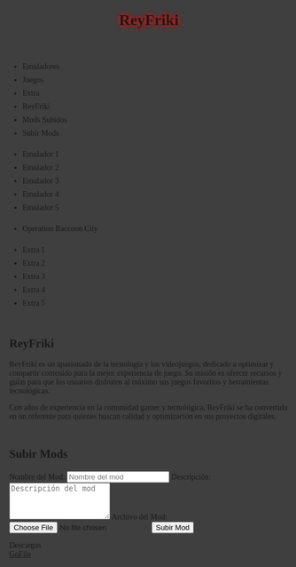 <html lang="es">
 <head>
  <meta charset="utf-8" />
  <meta content="width=device-width, initial-scale=1" name="viewport" />
  <title>ReyFriki Juegos - Subir Mods</title>
  <script src="https://cdn.tailwindcss.com"></script>
  <link
   href="https://cdnjs.cloudflare.com/ajax/libs/font-awesome/5.15.3/css/all.min.css"
   rel="stylesheet"
  />
  <style>
   @import url("https://fonts.googleapis.com/css2?family=Comic+Neue:wght@700&display=swap");
   .font-comic {
    font-family: "Comic Neue", cursive;
   }
   /* Scrollbar styling for the scrollable list */
   .scrollbar-thin::-webkit-scrollbar {
    width: 6px;
   }
   .scrollbar-thin::-webkit-scrollbar-track {
    background: transparent;
   }
   .scrollbar-thin::-webkit-scrollbar-thumb {
    background-color: #991b1b;
    /* Tailwind red-800 */
    border-radius: 10px;
   }
   /* Hover and selected styles for list items */
   .nav-list li,
   #gameList li,
   #emuladoresList li,
   #extraList li,
   #bioContent,
   #modsList li {
    transition: color 0.2s ease;
    cursor: pointer;
    padding: 0.25rem 0;
   }
   .nav-list li:hover,
   #gameList li:hover,
   #emuladoresList li:hover,
   #extraList li:hover,
   #modsList li:hover {
    color: #dc2626;
    /* Tailwind red-600 */
   }
   .nav-list li.selected {
    color: #b91c1c;
    /* Tailwind red-700 */
    font-weight: 700;
   }
   #gameList li.selected,
   #emuladoresList li.selected,
   #extraList li.selected,
   #modsList li.selected {
    color: #b91c1c;
    /* Tailwind red-700 */
    font-weight: 700;
   }
   /* Background with Spiderman comic style */
   body {
    background-image: url("https://wallpaperaccess.com/full/317501.jpg");
    background-size: cover;
    background-position: center;
    background-attachment: fixed;
   }
   /* Overlay to darken background */
   #overlay {
    position: fixed;
    inset: 0;
    background: rgba(0, 0, 0, 0.75);
    z-index: -1;
   }
  </style>
 </head>
 <body class="relative min-h-screen flex flex-col items-start justify-start font-comic text-white">
  <div id="overlay"></div>
  <header class="w-full max-w-7xl flex items-center justify-start px-4 py-3">
   <h1
    class="text-4xl text-red-600 select-none"
    style="text-shadow: 0 0 4px #b91c1c, 0 0 8px #b91c1c, 0 0 12px #b91c1c"
   >
    ReyFriki
   </h1>
  </header>
  <main
   class="flex flex-col md:flex-row items-start justify-start gap-6 mt-6 w-full max-w-7xl px-4 pb-20"
  >
   <nav
    class="bg-black bg-opacity-70 rounded-md shadow-lg w-40 text-left font-semibold text-sm select-none"
   >
    <ul class="nav-list py-2 px-4 text-white">
     <li
      data-section="emuladores"
      class="py-2 rounded-t-md hover:bg-red-700 cursor-pointer"
      >Emuladores</li
     >
     <li data-section="juegos" class="py-2 hover:bg-red-700 cursor-pointer"
      >Juegos</li
     >
     <li data-section="extra" class="py-2 hover:bg-red-700 cursor-pointer"
      >Extra</li
     >
     <li
      data-section="reyfriki"
      class="py-2 hover:bg-red-700 cursor-pointer"
      >ReyFriki</li
     >
     <li
      data-section="mods"
      class="py-2 rounded-b-md hover:bg-red-700 cursor-pointer"
      >Mods Subidos</li
     >
     <li
      data-section="upload"
      class="py-2 rounded-b-md hover:bg-red-700 cursor-pointer"
      >Subir Mods</li
     >
    </ul>
   </nav>
   <section
    class="flex flex-col gap-3 w-full max-w-4xl bg-black bg-opacity-70 rounded-md shadow-lg p-6 text-white text-base min-h-[24rem] overflow-y-auto scrollbar-thin pr-4"
   >
    <!-- Emuladores list -->
    <ul
     id="emuladoresList"
     class="max-h-[28rem] font-semibold space-y-2 cursor-pointer hidden"
    >
     <li data-game="Emulador 1">Emulador 1</li>
     <li data-game="Emulador 2">Emulador 2</li>
     <li data-game="Emulador 3">Emulador 3</li>
     <li data-game="Emulador 4">Emulador 4</li>
     <li data-game="Emulador 5">Emulador 5</li>
    </ul>
    <!-- Juegos list -->
    <ul
     id="gameList"
     class="max-h-[28rem] font-semibold space-y-2 cursor-pointer hidden"
    >
     <li data-game="Operation Raccoon City">Operation Raccoon City</li>
    </ul>
    <!-- Extra list -->
    <ul
     id="extraList"
     class="max-h-[28rem] font-semibold space-y-2 cursor-pointer hidden"
    >
     <li data-game="Extra 1">Extra 1</li>
     <li data-game="Extra 2">Extra 2</li>
     <li data-game="Extra 3">Extra 3</li>
     <li data-game="Extra 4">Extra 4</li>
     <li data-game="Extra 5">Extra 5</li>
    </ul>
    <!-- ReyFriki bio content -->
    <article
     id="bioContent"
     class="hidden text-gray-300 leading-relaxed select-text"
    >
     <h2 class="text-2xl font-bold mb-4 text-red-600">ReyFriki</h2>
     <p>
      ReyFriki es un apasionado de la tecnología y los videojuegos, dedicado a
      optimizar y compartir contenido para la mejor experiencia de juego. Su
      misión es ofrecer recursos y guías para que los usuarios disfruten al
      máximo sus juegos favoritos y herramientas tecnológicas.
     </p>
     <p class="mt-4">
      Con años de experiencia en la comunidad gamer y tecnológica, ReyFriki se
      ha convertido en un referente para quienes buscan calidad y optimización
      en sus proyectos digitales.
     </p>
    </article>
    <!-- Mods uploaded list -->
    <ul
     id="modsList"
     class="max-h-[28rem] font-semibold space-y-2 cursor-pointer hidden"
    >
     <!-- Dynamically added mods will appear here -->
    </ul>
    <!-- Mods upload section -->
    <section id="modsSection" class="hidden">
     <h2 class="text-2xl font-bold mb-4 text-red-600">Subir Mods</h2>
     <form
      id="modUploadForm"
      class="flex flex-col gap-4"
      enctype="multipart/form-data"
      novalidate
     >
      <label class="flex flex-col text-white font-semibold">
       Nombre del Mod:
       <input
        type="text"
        name="modName"
        required
        class="mt-1 rounded-md bg-gray-800 text-white px-3 py-2 focus:outline-none focus:ring-2 focus:ring-red-600"
        placeholder="Nombre del mod"
       />
      </label>
      <label class="flex flex-col text-white font-semibold">
       Descripción:
       <textarea
        name="modDescription"
        rows="4"
        required
        class="mt-1 rounded-md bg-gray-800 text-white px-3 py-2 resize-none focus:outline-none focus:ring-2 focus:ring-red-600"
        placeholder="Descripción del mod"
       ></textarea>
      </label>
      <label class="flex flex-col text-white font-semibold">
       Archivo del Mod:
       <input
        type="file"
        name="modFile"
        accept=".zip,.rar,.7z,.mod,.exe"
        required
        class="mt-1 text-white"
       />
      </label>
      <button
       type="submit"
       class="bg-red-700 hover:bg-red-800 rounded-md px-4 py-2 font-semibold transition-colors duration-200"
      >
       Subir Mod
      </button>
      <p id="uploadMessage" class="text-sm mt-2"></p>
     </form>
    </section>
   </section>
  </main>
  <footer
   id="downloadBar"
   class="fixed bottom-4 left-4 w-full max-w-4xl bg-black bg-opacity-80 rounded-md shadow-lg p-4 flex items-center justify-between gap-6 text-white text-base font-semibold select-none opacity-0 pointer-events-none transition-opacity duration-300"
  >
   <div class="flex items-center gap-3">
    <i class="fas fa-arrow-down text-lg"></i>
    <span id="downloadGameName">Descargas</span>
   </div>
   <div class="flex gap-4">
    <a
     id="downloadLink"
     href="#"
     target="_blank"
     rel="noopener noreferrer"
     class="bg-gray-900 hover:bg-gray-800 rounded px-4 py-2 text-lg inline-block"
     >GoFile</a
    >
   </div>
  </footer>
  <script>
   const navList = document.querySelectorAll(".nav-list li[data-section]");
   const emuladoresList = document.getElementById("emuladoresList");
   const gameList = document.getElementById("gameList");
   const extraList = document.getElementById("extraList");
   const bioContent = document.getElementById("bioContent");
   const modsSection = document.getElementById("modsSection");
   const modsList = document.getElementById("modsList");
   const downloadBar = document.getElementById("downloadBar");
   const downloadGameName = document.getElementById("downloadGameName");
   const downloadLink = document.getElementById("downloadLink");
   const modUploadForm = document.getElementById("modUploadForm");
   const uploadMessage = document.getElementById("uploadMessage");

   // Store uploaded mods in localStorage
   let uploadedMods = JSON.parse(localStorage.getItem("uploadedMods") || "[]");

   // Function to hide all content sections
   function hideAllSections() {
    emuladoresList.classList.add("hidden");
    gameList.classList.add("hidden");
    extraList.classList.add("hidden");
    bioContent.classList.add("hidden");
    modsSection.classList.add("hidden");
    modsList.classList.add("hidden");
    // Remove selected from all nav items
    navList.forEach((li) => li.classList.remove("selected"));
    // Remove selected from all list items
    [emuladoresList, gameList, extraList, modsList].forEach((list) => {
     list.querySelectorAll("li").forEach((li) => li.classList.remove("selected"));
    });
    // Hide download bar
    downloadBar.style.opacity = "0";
    downloadBar.style.pointerEvents = "none";
    uploadMessage.textContent = "";
    modUploadForm.reset();
    downloadLink.href = "#";
   }

   // Show default section Juegos on load
   window.addEventListener("DOMContentLoaded", () => {
    renderModsList();
    hideAllSections();
    gameList.classList.remove("hidden");
    navList.forEach((li) => {
     if (li.dataset.section === "juegos") li.classList.add("selected");
    });
   });

   // Nav click handler
   navList.forEach((li) => {
    li.addEventListener("click", () => {
     hideAllSections();
     const section = li.dataset.section;
     if (section === "emuladores") {
      emuladoresList.classList.remove("hidden");
     } else if (section === "juegos") {
      gameList.classList.remove("hidden");
     } else if (section === "extra") {
      extraList.classList.remove("hidden");
     } else if (section === "reyfriki") {
      bioContent.classList.remove("hidden");
     } else if (section === "mods") {
      modsList.classList.remove("hidden");
     } else if (section === "upload") {
      modsSection.classList.remove("hidden");
     }
     li.classList.add("selected");
    });
   });

   // Function to render mods list
   function renderModsList() {
    modsList.innerHTML = "";
    uploadedMods.forEach((mod, index) => {
     const li = document.createElement("li");
     li.classList.add(
      "cursor-pointer",
      "transition-colors",
      "duration-200",
      "hover:text-red-600",
      "font-semibold",
      "flex",
      "justify-between",
      "items-center",
      "gap-2"
     );
     li.dataset.index = index;

     const spanName = document.createElement("span");
     spanName.textContent = mod.name;
     li.appendChild(spanName);

     const downloadBtn = document.createElement("a");
     downloadBtn.href = mod.url;
     downloadBtn.target = "_blank";
     downloadBtn.rel = "noopener noreferrer";
     downloadBtn.textContent = "Descargar";
     downloadBtn.className =
      "bg-gray-900 hover:bg-gray-800 rounded px-3 py-1 text-sm inline-block";
     li.appendChild(downloadBtn);

     modsList.appendChild(li);
    });
   }

   // Mods list click handler to highlight selected mod and show download bar
   modsList.addEventListener("click", (e) => {
    const li = e.target.closest("li[data-index]");
    if (!li) return;
    modsList.querySelectorAll("li").forEach((item) =>
     item.classList.remove("selected")
    );
    li.classList.add("selected");
    const modIndex = li.dataset.index;
    if (modIndex !== undefined && uploadedMods[modIndex]) {
     const mod = uploadedMods[modIndex];
     downloadGameName.textContent = `Descargas - ${mod.name}`;
     downloadLink.href = mod.url;
     downloadBar.style.opacity = "1";
     downloadBar.style.pointerEvents = "auto";
     window.scrollTo({ top: document.body.scrollHeight, behavior: "smooth" });
    }
   });

   // Game/emulador/extra item click handler
   [emuladoresList, gameList, extraList].forEach((list) => {
    list.addEventListener("click", (e) => {
     const li = e.target.closest("li[data-game]");
     if (!li) return;
     // Remove selected class from all in this list
     list.querySelectorAll("li").forEach((item) =>
      item.classList.remove("selected")
     );
     // Add selected class to clicked
     li.classList.add("selected");
     const gameName = li.getAttribute("data-game");
     downloadGameName.textContent = `Descargas - ${gameName}`;
     // Show the download bar
     downloadBar.style.opacity = "1";
     downloadBar.style.pointerEvents = "auto";
     // Reset download link for non-mods
     downloadLink.href = "#";
     // Scroll to bottom so user sees the bar on mobile
     window.scrollTo({ top: document.body.scrollHeight, behavior: "smooth" });
    });
   });

   // Handle mod upload form submission
   modUploadForm.addEventListener("submit", (e) => {
    e.preventDefault();
    uploadMessage.textContent = "";
    const formData = new FormData(modUploadForm);
    const modName = formData.get("modName").trim();
    const modDescription = formData.get("modDescription").trim();
    const modFile = formData.get("modFile");

    if (!modName || !modDescription || !modFile.name) {
     uploadMessage.textContent =
      "Por favor, completa todos los campos y selecciona un archivo.";
     uploadMessage.classList.remove("text-green-500");
     uploadMessage.classList.add("text-red-500");
     return;
    }

    // Simulate upload process (since no backend)
    uploadMessage.textContent = "Subiendo mod...";
    uploadMessage.classList.remove("text-red-500");
    uploadMessage.classList.add("text-yellow-400");

    // Create a local URL for the uploaded file to simulate download link
    const fileURL = URL.createObjectURL(modFile);

    setTimeout(() => {
     uploadMessage.textContent = "Mod subido con éxito. ¡Gracias por contribuir!";
     uploadMessage.classList.remove("text-yellow-400");
     uploadMessage.classList.add("text-green-500");

     // Add mod to uploadedMods array and save to localStorage
     uploadedMods.push({
      name: modName,
      description: modDescription,
      url: fileURL,
     });
     localStorage.setItem("uploadedMods", JSON.stringify(uploadedMods));

     // Render mods list and switch to Mods Subidos section
     renderModsList();
     hideAllSections();
     modsList.classList.remove("hidden");
     navList.forEach((liNav) => {
      if (liNav.dataset.section === "mods") liNav.classList.add("selected");
     });

     // Select the newly added mod
     modsList.querySelectorAll("li").forEach((item) =>
      item.classList.remove("selected")
     );
     const newModLi = Array.from(modsList.children).find(
      (li) => li.dataset.index == uploadedMods.length - 1
     );
     if (newModLi) {
      newModLi.classList.add("selected");
      downloadGameName.textContent = `Descargas - ${modName}`;
      downloadLink.href = fileURL;
      downloadBar.style.opacity = "1";
      downloadBar.style.pointerEvents = "auto";
     }

     modUploadForm.reset();
    }, 2000);
   });
  </script>
 </body>
</html>
